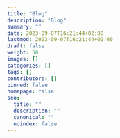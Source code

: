 ```yaml
---
title: "Blog"
description: "Blog"
summary: ""
date: 2023-09-07T16:21:44+02:00
lastmod: 2023-09-07T16:21:44+02:00
draft: false
weight: 50
images: []
categories: []
tags: []
contributors: []
pinned: false
homepage: false
seo:
  title: ""
  description: ""
  canonical: ""
  noindex: false
---
```

